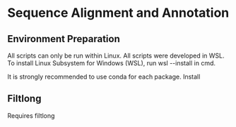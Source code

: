# Sequence Alignment and Annotation
## Environment Preparation
All scripts can only be run within Linux. All scripts were developed in WSL.
To install Linux Subsystem for Windows (WSL), run wsl --install in cmd.

It is strongly recommended to use conda for each package.
Install 

## Filtlong
Requires filtlong 